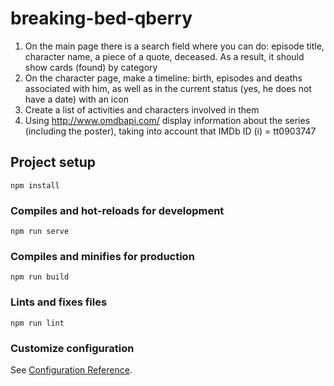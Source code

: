 # breaking-bed-qberry

1. On the main page there is a search field where you can do: episode title, character name, a piece of a quote, deceased. As a result, it should show cards (found) by category
2. On the character page, make a timeline: birth, episodes and deaths associated with him, as well as in the current status (yes, he does not have a date) with an icon
3. Create a list of activities and characters involved in them
4. Using http://www.omdbapi.com/ display information about the series (including the poster), taking into account that IMDb ID (i) = tt0903747
## Project setup
```
npm install
```

### Compiles and hot-reloads for development
```
npm run serve
```

### Compiles and minifies for production
```
npm run build
```

### Lints and fixes files
```
npm run lint
```

### Customize configuration
See [Configuration Reference](https://cli.vuejs.org/config/).
